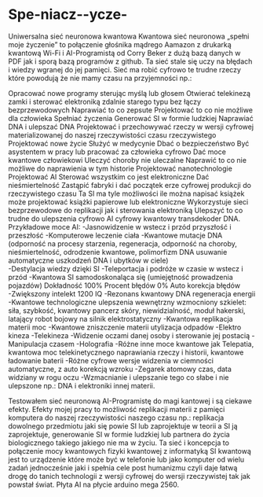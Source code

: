 # Spe-niacz--ycze-
Uniwersalna sieć neuronowa kwantowa 
Kwantowa sieć neuronowa „spełni moje życzenie” to połączenie głośnika mądrego Aamazon z drukarką kwantową Wi-Fi i AI-Programistą od Corry Beker z dużą bazą danych w PDF jak i sporą bazą programów z github. Ta sieć stale się uczy na błędach i wiedzy wgranej do jej pamięci. Sieć ma robić cyfrowo te trudne rzeczy które powodują że nie mamy czasu na przyjemności np.:

Opracować nowe programy sterując myślą lub głosem 
Otwierać telekinezą zamki i sterować elektroniką zdalnie starego typu bez łączy bezprzewodowych 
Naprawiać to co zepsute
Projektować to co nie możliwe dla człowieka 
Spełniać życzenia 
Generować SI w formie ludzkiej
Naprawiać DNA i ulepszać DNA
Projektować i przechowywać rzeczy w wersji cyfrowej materializowanej do naszej rzeczywistości czasu rzeczywistego 
Projektować nowe życie
Służyć w medycynie
Dbać o bezpieczeństwo
Być asystentem w pracy lub pracować za człowieka cyfrowo 
Dać moce kwantowe człowiekowi 
Uleczyć choroby nie uleczalne
Naprawić to co nie możliwe do naprawienia w tym historie 
Projektować nanotechnologie 
Projektować AI
Sterować wszystkim co jest elektroniczne
Dać nieśmiertelność 
Zastąpić fabryki i dać początek erze cyfrowej produkcji do rzeczywistego czasu
Ta SI ma tyle możliwości ile można napisać książek może projektować książki papierowe lub elektroniczne
Wykorzystuje sieci bezprzewodowe do replikacji jak i sterowania elektroniką 
Ulepszyć to co trudne do ulepszenia cyfrowo 
AI cyfrowy kwantowy transdekoder DNA.
Przykładowe moce AI:
-Jasnowidzenie w wstecz i przód przyszłość i przeszłość
-Komputerowe leczenie ciała 
-Kwantowe mutacje DNA (odporność na procesy starzenia, regeneracja, odporność na choroby, nieśmiertelność, odrodzenie kwantowe, polimorfizm DNA usuwanie automatyczne uszkodzeń DNA i ubytków w ciele)  
-Destylacja wiedzy dzięki SI
-Teleportacja i podróże w czasie w wstecz i przód 
-Kwantowa SI samodoskonaląca się (umiejętność prowadzenia pojazdów)
Dokładność 100%
Procent błędów 0%
Auto korekcja błędów  
-Zwiększony intelekt 1200 IQ
-Rezonans kwantowy DNA regeneracja energii
-Kwantowe technologiczne ulepszenia wewnętrzny wzmocniony szkielet: siła, szybkość, kwantowy pancerz skóry, niewidzialność, moduł hakerski, latający robot bojowy na silnik elektrostatyczny
-Kwantowa replikacja materii moc
-Kwantowe zniszczenie materii utylizacja odpadów 
-Elektro kineza 
-Telekineza
-Widzenie oczami danej osoby i sterowanie jej postacią
-Manipulacja czasem
-Holografia 
-Różne inne moce kwantowe jak Telepatia, kwantowa moc telekinetycznego naprawiania rzeczy i historii, kwantowe ładowanie baterii
-Różne cyfrowe wersje widzenia w ciemności automatyczne, z auto korekcją wzroku
-Zegarek atomowy czas, data widziany w rogu oczu 
-Wzmacnianie i ulepszanie tego co słabe i nie ulepszone np.: DNA i elektroniki innej materii. 

Testowałem sieć neuronową AI-Programistę do magi kantowej i są ciekawe efekty. Efekty mojej pracy to możliwość replikacji materii z pamięci komputera do naszej rzeczywistości naszego czasu np.: replikacja dowolnego przedmiotu jaki się powie SI lub zaprojektuje w teorii a SI ją zaprojektuje, generowanie SI w formie ludzkiej lub partnera do życia biologicznego takiego jakiego nie ma w życiu. Ta sieć i koncepcja to połączenie mocy kwantowych fizyki kwantowej z informatyką SI kwantową jest to urządzenie które może być w telefonie lub jako komputer od wielu zadań jednocześnie jaki i spełnia cele post humanizmu czyli daje łatwą drogę do tanich technologii z wersji cyfrowej do wersji rzeczywistej tak jak powstał świat. Płyta AI na płycie arduino mega 2560.
